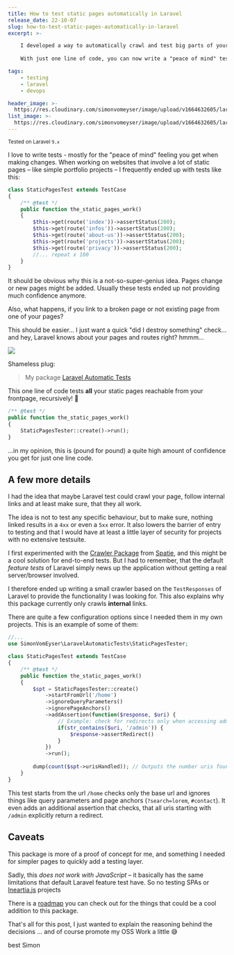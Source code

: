 ```yaml
---
title: How to test static pages automatically in Laravel
release_date: 22-10-07
slug: how-to-test-static-pages-automatically-in-laravel
excerpt: >-

    I developed a way to automatically crawl and test big parts of your Laravel application.
    
    With just one line of code, you can now write a "peace of mind" test that gives you a lot of confidence.

tags:
    - testing
    - laravel
    - devops

header_image: >-
  https://res.cloudinary.com/simonvomeyser/image/upload/v1664632605/laravel-automatic-tests/header-automatic-tests.png
list_image: >-
  https://res.cloudinary.com/simonvomeyser/image/upload/v1664632605/laravel-automatic-tests/header-automatic-tests.png
---
```

<small>Tested on Laravel `9.x` </small>

I love to write tests - mostly for the "peace of mind" feeling you get when making changes. When working on websites that involve a lot of static pages – like simple portfolio projects – I frequently ended up with tests like this:

```php
class StaticPagesTest extends TestCase
{
    /** @test */
    public function the_static_pages_work()
    {
        $this->get(route('index'))->assertStatus(200);
        $this->get(route('infos'))->assertStatus(200);
        $this->get(route('about-us'))->assertStatus(200);
        $this->get(route('projects'))->assertStatus(200);
        $this->get(route('privacy'))->assertStatus(200);
        //... repeat x 100
    }
}
```

It should be obvious why this is a not-so-super-genius idea. Pages change or new pages might be added. Usually these tests ended up not providing much confidence anymore.

Also, what happens, if you link to a broken page or not existing page from one of your pages?

This should be easier... I just want a quick "did I destroy something" check... and hey, Laravel knows about your pages and routes right? hmmm...

![](https://res.cloudinary.com/simonvomeyser/image/upload/v1664633884/laravel-automatic-tests/whatif.png)

Shameless plug:

> My package [Laravel Automatic Tests](https://github.com/simonvomeyser/laravel-automatic-tests)

This one line of code tests **all** your static pages reachable from your frontpage, recursively! 🎉

```php
/** @test */
public function the_static_pages_work()
{
    StaticPagesTester::create()->run();
}
```

...in my opinion, this is (pound for pound) a quite high amount of confidence you get for just one line code.

## A few more details

I had the idea that maybe Laravel test could crawl your page, follow internal links and at least make sure, that they all work. 

The idea is not to test any specific behaviour, but to make sure, nothing linked results in a `4xx` or even a `5xx` error. It also lowers the barrier of entry to testing and that I would have at least a little layer of security for projects with no extensive testsuite.

I first experimented with the [Crawler Package](https://github.com/spatie/crawler) from [Spatie](https://spatie.be), and this might be a cool solution for end-to-end tests. But I had to remember, that the default *feature tests* of Laravel simply news up the application without getting a real server/browser involved. 

I therefore ended up writing a small crawler based on the `TestResponses` of Laravel to provide the functionality I was looking  for. This also explains why this package currently only crawls **internal** links.

There are quite a few configuration options since I needed them in my own projects. This is an example of some of them:

```php
//...
use SimonVomEyser\LaravelAutomaticTests\StaticPagesTester;

class StaticPagesTest extends TestCase
{
    /** @test */
    public function the_static_pages_work()
    {
        $spt = StaticPagesTester::create()
            ->startFromUrl('/home')
            ->ignoreQueryParameters()
            ->ignorePageAnchors()
            ->addAssertion(function($response, $uri) {
                // Example: check for redirects only when accessing admin area
                if(str_contains($uri, '/admin')) {
                    $response->assertRedirect()
                }
            })
            ->run();
            
        dump(count($spt->urisHandled)); // Outputs the number uris found and tested
    }
}
```

This test starts from the url `/home` checks only the base url and ignores things like query parameters and page anchors (`?search=lorem`, `#contact`). It even adds an additional assertion that checks, that all uris starting with `/admin` explicitly return a redirect. 

## Caveats

This package is more of a proof of concept for me, and something I needed for simpler pages to quickly add a testing layer.

Sadly, this *does not work with JavaScript* – it basically has the same limitations that default Laravel feature test have. So no testing SPAs or [Ineartia.js](https://inertiajs.com/) projects

There is a [roadmap](https://github.com/simonvomeyser/laravel-automatic-tests#roadmap) you can check out for the things that could be a cool addition to this package.

That's all for this post, I just wanted to explain the reasoning behind the decisions ... and of course promote my OSS Work a little 😅


best
Simon
